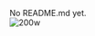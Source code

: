 No README.md yet.<br>
![200w](https://github.com/enzo-quirici/enzo-quirici/assets/169756160/a8c45061-55b9-4c4d-8562-682f06588920)
